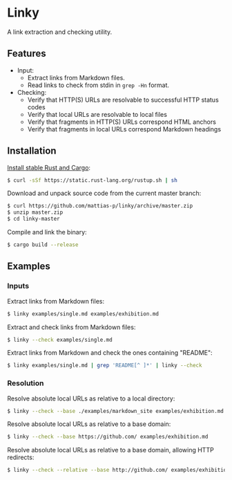 Linky
=====
A link extraction and checking utility.


Features
--------
* Input:
  * Extract links from Markdown files.
  * Read links to check from stdin in `grep -Hn` format.
* Checking:
  * Verify that HTTP(S) URLs are resolvable to successful HTTP status codes
  * Verify that local URLs are resolvable to local files
  * Verify that fragments in HTTP(S) URLs correspond HTML anchors
  * Verify that fragments in local URLs correspond Markdown headings



Installation
------------
[Install stable Rust and Cargo]:

```sh
$ curl -sSf https://static.rust-lang.org/rustup.sh | sh
```

Download and unpack source code from the current master branch:

```sh
$ curl https://github.com/mattias-p/linky/archive/master.zip
$ unzip master.zip
$ cd linky-master
```

Compile and link the binary:

```sh
$ cargo build --release
```

[Install stable Rust and Cargo]: http://doc.crates.io/


Examples
--------

### Inputs

Extract links from Markdown files:

```sh
$ linky examples/single.md examples/exhibition.md
```

Extract and check links from Markdown files:

```sh
$ linky --check examples/single.md
```

Extract links from Markdown and check the ones containing "README":

```sh
$ linky examples/single.md | grep 'README[^ ]*' | linky --check
```

### Resolution

Resolve absolute local URLs as relative to a local directory:

```sh
$ linky --check --base ./examples/markdown_site examples/exhibition.md
```

Resolve absolute local URLs as relative to a base domain:

```sh
$ linky --check --base https://github.com/ examples/exhibition.md
```

Resolve absolute local URLs as relative to a base domain, allowing HTTP redirects:

```sh
$ linky --check --relative --base http://github.com/ examples/exhibition.md
```
